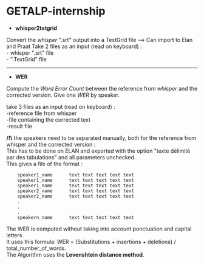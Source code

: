 # GETALP-internship

- **whisper2txtgrid** 

Convert the *whisper* ".srt" output into a TextGrid file --> Can import to Elan and Praat
Take 2 files as an input (read on keyboard) :<br>
    - whisper ".srt" file<br>
    - ".TextGrid" file

--------------------------------------------------------------------------------------------
- **WER** 

Compute the *Word Error Count* between the reference from *whisper* and the corrected version.
Give one *WER* by speaker. 

take 3 files as an input (read on keyboard) :  
    -reference file from whisper   
    -file containing the corrected text  
    -result file  

**/!\\** the speakers need to be separated manually, both for the reference from whisper and the corrected version :  
    This has to be done on ELAN and exported with the option "texte délimité par des tabulations" and all parameters unchecked.  
    This gives a file of the format : 
    
        speaker1_name      text text text text text
        speaker1_name      text text text text text
        speaker1_name      text text text text text
        speaker2_name      text text text text text
        speaker2_name      text text text text text
        .
        .
        .
        speakern_name      text text text text text

The WER is computed without taking into account ponctuation and capital letters.  
It uses this formula: WER = (Substitutions + insertions + deletions) / total_number_of_words.  
The Algorithm uses the **Levenshtein distance method**.
